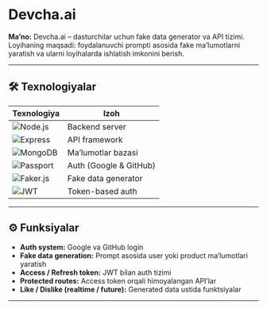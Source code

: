 # Devcha.ai

**Ma’no:** Devcha.ai – dasturchilar uchun fake data generator va API tizimi.  
Loyihaning maqsadi: foydalanuvchi prompti asosida fake ma’lumotlarni yaratish va ularni loyihalarda ishlatish imkonini berish.

---

## 🛠️ Texnologiyalar

| Texnologiya | Izoh |
|------------|------|
| ![Node.js](https://img.shields.io/badge/Node.js-339933?style=flat&logo=node.js&logoColor=white) | Backend server |
| ![Express](https://img.shields.io/badge/Express-000000?style=flat&logo=express&logoColor=white) | API framework |
| ![MongoDB](https://img.shields.io/badge/MongoDB-47A248?style=flat&logo=mongodb&logoColor=white) | Ma’lumotlar bazasi |
| ![Passport](https://img.shields.io/badge/Passport-34E3E3?style=flat&logo=passport&logoColor=white) | Auth (Google & GitHub) |
| ![Faker.js](https://img.shields.io/badge/Faker.js-F5A623?style=flat) | Fake data generator |
| ![JWT](https://img.shields.io/badge/JWT-323330?style=flat&logo=json-web-tokens&logoColor=white) | Token-based auth |

---

## ⚙️ Funksiyalar

- **Auth system:** Google va GitHub login  
- **Fake data generation:** Prompt asosida user yoki product ma’lumotlari yaratish  
- **Access / Refresh token:** JWT bilan auth tizimi  
- **Protected routes:** Access token orqali himoyalangan API’lar  
- **Like / Dislike (realtime / future):** Generated data ustida funktsiyalar  

---
